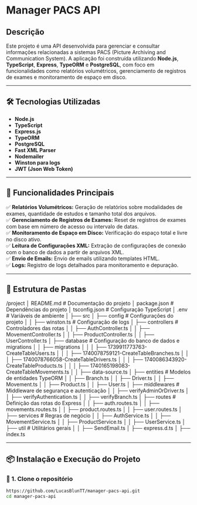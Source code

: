 # Manager PACS API

## Descrição
Este projeto é uma API desenvolvida para gerenciar e consultar informações relacionadas a sistemas PACS (Picture Archiving and Communication System). A aplicação foi construída utilizando **Node.js**, **TypeScript**, **Express**, **TypeORM** e **PostgreSQL**, com foco em funcionalidades como relatórios volumétricos, gerenciamento de registros de exames e monitoramento de espaço em disco.

---

## 🛠 Tecnologias Utilizadas
- **Node.js**
- **TypeScript**
- **Express.js**
- **TypeORM**
- **PostgreSQL**
- **Fast XML Parser**
- **Nodemailer**
- **Winston para logs**
- **JWT (Json Web Token)**

---

## 📌 Funcionalidades Principais

✅ **Relatórios Volumétricos:** Geração de relatórios sobre modalidades de exames, quantidade de estudos e tamanho total dos arquivos.  
✅ **Gerenciamento de Registros de Exames:** Reset de registros de exames com base em número de acesso ou intervalo de datas.  
✅ **Monitoramento de Espaço em Disco:** Verificação do espaço total e livre no disco ativo.  
✅ **Leitura de Configurações XML:** Extração de configurações de conexão com o banco de dados a partir de arquivos XML.  
✅ **Envio de Emails:** Envio de emails utilizando templates HTML.  
✅ **Logs:** Registro de logs detalhados para monitoramento e depuração.  

---

## 📂 Estrutura de Pastas
/project
│   README.md    # Documentação do projeto
│   package.json # Dependências do projeto
│   tsconfig.json # Configuração TypeScript
│   .env         # Variáveis de ambiente
│
├── src
│   ├── config         # Configurações do projeto
│   │   ├── winston.ts # Configuração de logs
│   ├── controllers    # Controladores das rotas
│   │   ├── AuthController.ts
│   │   ├── MovementController.ts
│   │   ├── ProductController.ts
│   │   ├── UserController.ts
│   ├── database       # Configuração do banco de dados e migrations
│   │   ├── migrations
│   │   │   ├── 1739911773763-CreateTableUsers.ts
│   │   │   ├── 1740078759121-CreateTableBranches.ts
│   │   │   ├── 1740078766058-CreateTableDrivers.ts
│   │   │   ├── 1740086343920-CreateTableProducts.ts
│   │   │   ├── 1740165198083-CreateTableMovements.ts
│   │   ├── data-source.ts
│   ├── entities       # Modelos de entidades TypeORM
│   │   ├── Branch.ts
│   │   ├── Driver.ts
│   │   ├── Movement.ts
│   │   ├── Product.ts
│   │   ├── User.ts
│   ├── middlewares    # Middleware de segurança e autenticação
│   │   ├── verifyAdminOrDriver.ts
│   │   ├── verifyAuthentication.ts
│   │   ├── verifyBranch.ts
│   ├── routes        # Definição das rotas do Express
│   │   ├── auth.routes.ts
│   │   ├── movements.routes.ts
│   │   ├── product.routes.ts
│   │   ├── user.routes.ts
│   ├── services      # Regras de negócio
│   │   ├── AuthService.ts
│   │   ├── MovementService.ts
│   │   ├── ProductService.ts
│   │   ├── UserService.ts
│   ├── util         # Utilitários gerais
│   │   ├── SendEmail.ts
│   ├── express.d.ts
│   ├── index.ts


---

## 📦 Instalação e Execução do Projeto

### 🔹 1. Clone o repositório
```sh
https://github.com/LucasBlunTT/manager-pacs-api.git
cd manager-pacs-api